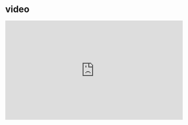 # video




<div class="embed-responsive embed-responsive-16by9">
<iframe width="560" height="315" src="https://www.youtube.com/watch?v=ytPOW5RSsGw" title="YouTube video player" frameborder="0" allow="accelerometer; autoplay; clipboard-write; encrypted-media; gyroscope; picture-in-picture" allowfullscreen></iframe>
</div>


